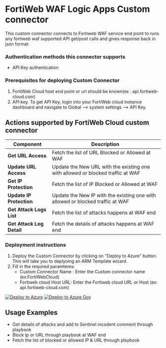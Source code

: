 # FortiWeb WAF Logic Apps Custom connector

This custom connector connects to Fortiweb WAF service end point to runs any fortiweb waf supported API get/post calls and gives response back in json format.
### Authentication methods this connector supports

*  API Key authentication

### Prerequisites for deploying Custom Connector
1. FortiWeb Cloud host end point or url should be known(ex : api.fortiweb-cloud.com)
2. API key. To get API Key, login into your FortiWeb cloud instance dashboard and navigate to Global --> system settings --> API Key.


## Actions supported by FortiWeb Cloud custom connector

| Component | Description |
| --------- | -------------- |
| **Get URL Access** | Fetch the list of URL Blocked or Allowed at WAF |
| **Update URL Access** | Update the New URL with the existing one with allowed or blocked traffic at WAF |
| **Get IP Protection** | Fetch the list of IP Blocked or Allowed at WAF |
| **Update IP Protection** | Update the New IP with the existing one with allowed or blocked traffic at WAF |
| **Get Attack Logs List** | Fetch the list of attacks happens at WAF end |
| **Get Attack Log Detail** | Fetch the details of attacks happens at WAF end |


### Deployment instructions 
1. Deploy the Custom Connector by clicking on "Deploy to Azure" button. This will take you to deplyoing an ARM Template wizard.
2. Fill in the required paramteres:
    * Custom Connector Name : Enter the Custom connector name (ex:FortiWebCloud)
    * Fortiweb cloud Host URL: Enter the Fortiweb cloud URL or Host (ex: api.fortiweb-cloud.com)

[![Deploy to Azure](https://aka.ms/deploytoazurebutton)](https://portal.azure.com/#create/Microsoft.Template/uri/https%3A%2F%2Fraw.githubusercontent.com%2FAzure%2FAzure-Sentinel%2Fmaster%2FSolutions%2FFortiWebCloud%2FPlaybooks%2FFortiWebCloudCustomConnector%2Fazuredeploy.json)
[![Deploy to Azure Gov](https://aka.ms/deploytoazuregovbutton)](https://portal.azure.us/#create/Microsoft.Template/uri/https%3A%2F%2Fraw.githubusercontent.com%2FAzure%2FAzure-Sentinel%2Fmaster%2FSolutions%2FFortiWebCloud%2FPlaybooks%2FFortiWebCloudCustomConnector%2Fazuredeploy.json)

## Usage Examples
* Get details of attacks and add to Sentinel incodent comment through playbook
* Block Ip or URL through playbook at WAF end
* Fetch the list of blocked or allowed IP & URL through playbook
